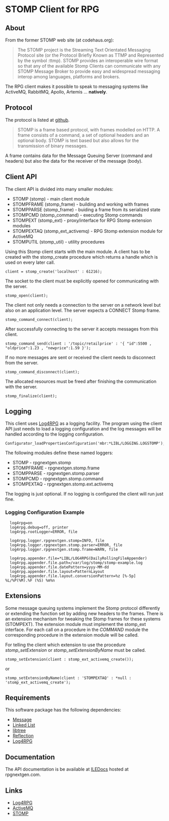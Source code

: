 # STOMP Client for RPG

## About
From the former STOMP web site (at codehaus.org):

> The STOMP project is the Streaming Text Orientated Messaging Protocol site (or
> the Protocol Briefly Known as TTMP and Represented by the symbol :ttmp).
> STOMP provides an interoperable wire format so that any of the available Stomp
> Clients can communicate with any STOMP Message Broker to provide easy and 
> widespread messaging interop among languages, platforms and brokers.

The RPG client makes it possible to speak to messaging systems like ActiveMQ, 
RabbitMQ, Apollo, Artemis ... **natively**.

## Protocol

The protocol is listed at [github](https://github.com/stomp/stomp-spec).

> STOMP is a frame based protocol, with frames modelled on HTTP. A frame consists
> of a command, a set of optional headers and an optional body. STOMP is text 
> based but also allows for the transmission of binary messages.

A frame contains data for the Message Queuing Server (command and headers) but 
also the data for the receiver of the message (body).

## Client API

The client API is divided into many smaller modules:

- STOMP (stomp) - main client module
- STOMPFRAME (stomp_frame) - building and working with frames
- STOMPPARSE (stomp_frame) - buiding a frame from its serialized state
- STOMPCMD (stomp_command) - executing Stomp commands
- STOMPEXT (stomp_ext) - proxy/interface for RPG Stomp extension modules
- STOMPEXTAQ (stomp_ext_activemq) - RPG Stomp extension module for ActiveMQ
- STOMPUTIL (stomp_util) - utility procedures

Using this Stomp client starts with the main module. A client has to be created 
with the stomp_create procedure which returns a handle which is used on every 
later call.

    client = stomp_create('localhost' : 61216);

The socket to the client must be explicitly opened for communicating with the 
server.

    stomp_open(client);

The client not only needs a connection to the server on a network level but also 
on an application level. The server expects a CONNECT Stomp frame.

    stomp_command_connect(client);

After successfully connecting to the server it accepts messages from this client.

    stomp_command_send(client : '/topic/retailprice' : '{ "id":5500 , "oldprice":1.23 , "newprice":1.59 }');

If no more messages are sent or received the client needs to disconnect from the 
server.

    stomp_command_disconnect(client);

The allocated resources must be freed after finishing the communication with the 
server.

    stomp_finalize(client);

## Logging

This client uses [Log4RPG](http://www.tools400.de/English/Freeware/Service_Programs/Log4rpg/log4rpg.html) as a logging facility. The program using the client API just needs to load a logging configuration and the log messages will be handled according to the logging configuration.

    Configurator_loadPropertiesConfiguration('mbr:*LIBL/LOGGING.LOGSTOMP');

The following modules define these named loggers:

- STOMP - rpgnextgen.stomp
- STOMPFRAME - rpgnextgen.stomp.frame
- STOMPPARSE - rpgnextgen.stomp.parser
- STOMPCMD - rpgnextgen.stomp.command
- STOMPEXTAQ - rpgnextgen.stomp.ext.activemq

The logging is just optional. If no logging is configured the client will run 
just fine.

### Logging Configuration Example

```
  log4rpg=on
  log4rpg.debug=off, printer
  log4rpg.rootLogger=ERROR, file
 
  log4rpg.logger.rpgnextgen.stomp=INFO, file
  log4rpg.logger.rpgnextgen.stomp.parser=ERROR, file
  log4rpg.logger.rpgnextgen.stomp.frame=WARN, file
 
  log4rpg.appender.file=*LIBL/LOG4RPG(DailyRollingFileAppender)
  log4rpg.appender.file.path=/var/log/stomp/stomp-example.log
  log4rpg.appender.file.datePattern=yyyy-MM-dd
  log4rpg.appender.file.layout=PatternLayout
  log4rpg.appender.file.layout.conversionPattern=%z [%-5p] %L/%P(%M).%F (%S) %m%n
```

## Extensions

Some message queuing systems implement the Stomp protocol differently or extending 
the function set by adding new headers to the frames. There is an extension 
mechanism for tweaking the Stomp frames for these systems (STOMPEXT). The 
extension module must implement the stomp_ext interface. For each call on a 
procedure in the *COMMAND* module the corresponding procedure in the extension 
module will be called.

For telling the client which extension to use the procedure *stomp_setExtension* 
or *stomp_setExtensionByName* must be called.

    stomp_setExtension(client : stomp_ext_activemq_create());

or

    stomp_setExtensionByName(client : 'STOMPEXTAQ' : *null : 'stomp_ext_activemq_create');
   
## Requirements

This software package has the following dependencies:

- [Message](https://bitbucket.org/m1hael/message)
- [Linked List](https://bitbucket.org/m1hael/llist)
- [libtree](https://bitbucket.org/m1hael/libtree)
- [Reflection](https://bitbucket.org/m1hael/reflection)
- [Log4RPG]()

## Documentation

The API documentation is be available at [ILEDocs](http://iledocs.rpgnextgen.com) 
hosted at rpgnextgen.com.

## Links

- [Log4RPG]()
- [ActiveMQ](https://activemq.apache.org)
- [STOMP](https://github.com/stomp/stomp-spec)
